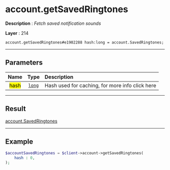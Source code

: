 # account.getSavedRingtones

**Description** : *Fetch saved notification sounds*

**Layer** : 214

```tl
account.getSavedRingtones#e1902288 hash:long = account.SavedRingtones;
```

---

## Parameters

| Name | Type | Description |
| :---: | :---: | :--- |
| <mark>hash</mark> | [`long`](type/long) | Hash used for caching, for more info click here |

---

## Result

[account.SavedRingtones](type/account.SavedRingtones)

---

## Example

```php
$accountSavedRingtones = $client->account->getSavedRingtones(
	hash : 0,
);
```